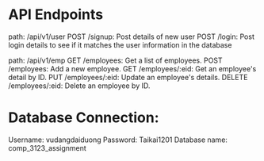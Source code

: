 # API Endpoints
path: /api/v1/user
POST /signup: Post details of new user
POST /login: Post login details to see if it matches the user information in the database

path: /api/v1/emp
GET /employees: Get a list of employees.
POST /employees: Add a new employee.
GET /employees/:eid: Get an employee's detail by ID.
PUT /employees/:eid: Update an employee's details.
DELETE /employees/:eid: Delete an employee by ID.

# Database Connection:
Username: vudangdaiduong
Password: Taikai1201
Database name: comp_3123_assignment
